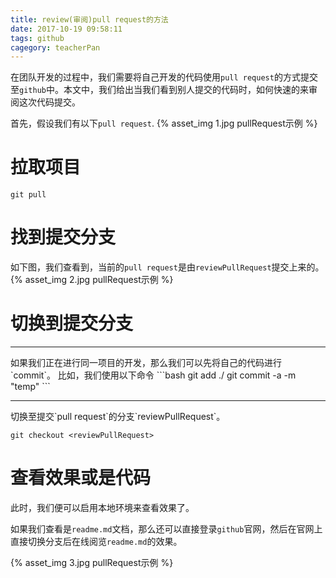 ```yaml
---
title: review(审阅)pull request的方法
date: 2017-10-19 09:58:11
tags: github
cagegory: teacherPan
---
```

在团队开发的过程中，我们需要将自己开发的代码使用`pull request`的方式提交至`github`中。本文中，我们给出当我们看到别人提交的代码时，如何快速的来审阅这次代码提交。

<!-- more -->
首先，假设我们有以下`pull request`.
{% asset_img 1.jpg pullRequest示例 %}
# 拉取项目
`git pull`

# 找到提交分支
如下图，我们查看到，当前的`pull request`是由`reviewPullRequest`提交上来的。
{% asset_img 2.jpg pullRequest示例 %}

# 切换到提交分支
<hr>
如果我们正在进行同一项目的开发，那么我们可以先将自己的代码进行`commit`。
比如，我们使用以下命令
```bash
git add ./
git commit -a -m "temp"
```
<hr>
切换至提交`pull request`的分支`reviewPullRequest`。

`git checkout <reviewPullRequest>`

# 查看效果或是代码
此时，我们便可以启用本地环境来查看效果了。

如果我们查看是`readme.md`文档，那么还可以直接登录`github`官网，然后在官网上直接切换分支后在线阅览`readme.md`的效果。

{% asset_img 3.jpg pullRequest示例 %}


